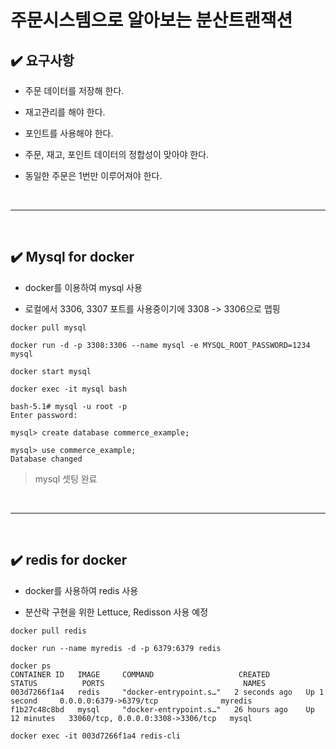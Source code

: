 # 주문시스템으로 알아보는 분산트랜잭션
## ✔️ 요구사항
- 주문 데이터를 저장해 한다.

- 재고관리를 해야 한다.

- 포인트를 사용해야 한다.

- 주문, 재고, 포인트 데이터의 정합성이 맞아야 한다.

- 동일한 주문은 1번만 이루어져야 한다.
<br>
<hr>
<br>

## ✔️ Mysql for docker
- docker를 이용하여 mysql 사용

- 로컬에서 3306, 3307 포트를 사용중이기에 3308 -> 3306으로 맵핑

```
docker pull mysql
                                 
docker run -d -p 3308:3306 --name mysql -e MYSQL_ROOT_PASSWORD=1234 mysql

docker start mysql

docker exec -it mysql bash

bash-5.1# mysql -u root -p
Enter password:

mysql> create database commerce_example;

mysql> use commerce_example;
Database changed
```
> mysql 셋팅 완료
<br>
<hr>
<br>

## ✔️ redis for docker
- docker를 사용하여 redis 사용

- 분산락 구현을 위한 Lettuce, Redisson 사용 예정

```
docker pull redis

docker run --name myredis -d -p 6379:6379 redis

docker ps
CONTAINER ID   IMAGE     COMMAND                   CREATED         STATUS          PORTS                               NAMES
003d7266f1a4   redis     "docker-entrypoint.s…"   2 seconds ago   Up 1 second     0.0.0.0:6379->6379/tcp              myredis
f1b27c48c8bd   mysql     "docker-entrypoint.s…"   26 hours ago    Up 12 minutes   33060/tcp, 0.0.0.0:3308->3306/tcp   mysql

docker exec -it 003d7266f1a4 redis-cli
